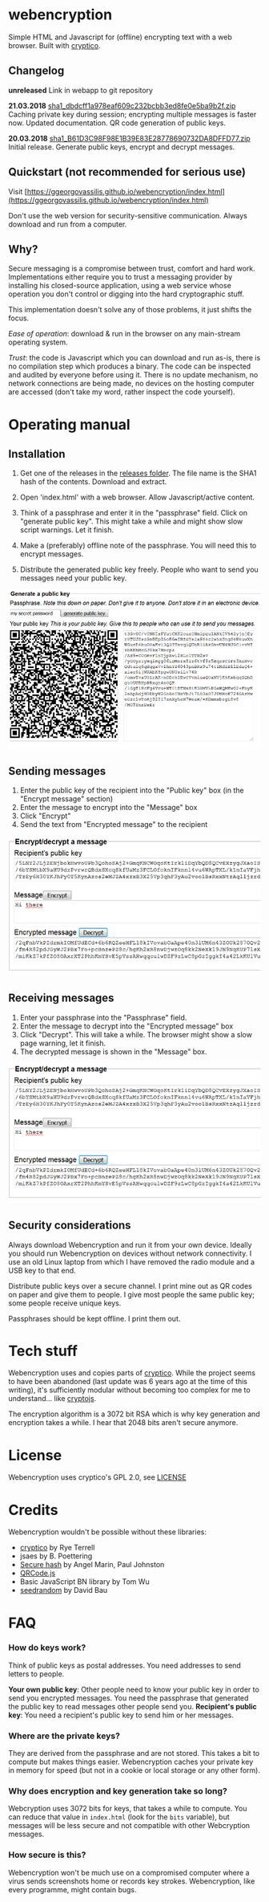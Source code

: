# webencryption
Simple HTML and Javascript for (offline) encrypting text with a web browser. Built with [cryptico](https://github.com/wwwtyro/cryptico).

## Changelog

__unreleased__ Link in webapp to git repository

__21.03.2018__ [sha1_dbdcff1a978eaf609c232bcbb3ed8fe0e5ba9b2f.zip](https://github.com/ggeorgovassilis/webencryption/raw/master/releases/sha1_dbdcff1a978eaf609c232bcbb3ed8fe0e5ba9b2f.zip)  
Caching private key during session; encrypting multiple messages is faster now. Updated documentation. QR code generation of public keys.

__20.03.2018__ [sha1_B61D3C98F98E1B39E83E28778690732DA8DFFD77.zip](https://github.com/ggeorgovassilis/webencryption/raw/master/releases/sha1_B61D3C98F98E1B39E83E28778690732DA8DFFD77.zip)  
Initial release. Generate public keys, encrypt and decrypt messages.

## Quickstart (not recommended for serious use)

Visit [https://ggeorgovassilis.github.io/webencryption/index.html](https://ggeorgovassilis.github.io/webencryption/index.html)

Don't use the web version for security-sensitive communication. Always download and run from a computer.

## Why?

Secure messaging is a compromise between trust, comfort and hard work. Implementations either require you to trust a messaging
provider by installing his closed-source application, using a web service whose operation you don't control or digging into the hard cryptographic stuff.

This implementation doesn't solve any of those problems, it just shifts the focus.

_Ease of operation_: download & run in the browser on any main-stream operating system.

_Trust_: the code is Javascript which you can download and run as-is, there is no compilation step which produces a binary. The code can be inspected and audited by everyone before using it. There is no
update mechanism, no network connections are being made, no devices on the hosting computer are accessed (don't take my word, rather inspect the code yourself). 

# Operating manual

## Installation

1. Get one of the releases in the [releases folder](https://github.com/ggeorgovassilis/webencryption/tree/master/releases). The file name is the SHA1 hash of the contents. Download and extract.

2. Open 'index.html' with a web browser. Allow Javascript/active content.

3. Think of a passphrase and enter it in the "passphrase" field. Click on "generate public key". This might take a while and might show slow script warnings. Let it finish.

4. Make a (preferably) offline note of the passphrase. You will need this to encrypt messages.

5. Distribute the generated public key freely. People who want to send you messages need your public key.

![screenshot](images/keygen.png)

## Sending messages

1. Enter the public key of the recipient into the "Public key" box (in the "Encrypt message" section)
2. Enter the message to encrypt into the "Message" box
3. Click "Encrypt"
4. Send the text from "Encrypted message" to the recipient

![screenshot](images/encrypt.png)

## Receiving messages

1. Enter your passphrase into the "Passphrase" field.
2. Enter the message to decrypt into the "Encrypted message" box
3. Click "Decrypt". This will take a while. The browser might show a slow page warning, let it finish.
4. The decrypted message is shown in the "Message" box.

![screenshot](images/decrypt.png)

## Security considerations

Always download Webencryption and run it from your own device. Ideally you should run Webencryption on devices without network connectivity. I use an old Linux laptop from which I have removed the radio module and a USB key to that end.

Distribute public keys over a secure channel. I print mine out as QR codes on paper and give them to people. I give most people the same public key; some people receive unique keys.

Passphrases should be kept offline. I print them out.

# Tech stuff

Webencryption uses and copies parts of [cryptico](https://github.com/wwwtyro/cryptico). While the project seems to have been
abandoned (last update was 6 years ago at the time of this writing), it's sufficiently modular without becoming too complex
for me to understand... like [cryptojs](https://code.google.com/archive/p/crypto-js/).

The encryption algorithm is a 3072 bit RSA which is why key generation and encryption takes a while. I hear that 2048 bits aren't secure anymore.

# License

Webencryption uses cryptico's GPL 2.0, see [LICENSE](https://github.com/ggeorgovassilis/webencryption/blob/master/LICENSE)

# Credits

Webencryption wouldn't be possible without these libraries:

- [cryptico](https://github.com/wwwtyro/cryptico) by Rye Terrell
- jsaes by B. Poettering  
- [Secure hash](http://www.webtoolkit.info/) by Angel Marin, Paul Johnston  
- [QRCode.js](https://github.com/davidshimjs/qrcodejs)
- Basic JavaScript BN library by Tom Wu
- [seedrandom](http://davidbau.com/encode/seedrandom-min.js) by David Bau 

# FAQ

### How do keys work?

Think of public keys as postal addresses. You need addresses to send letters to people.

__Your own public key__: Other people need to know your public key in order to send you encrypted messages. You need the passphrase that generated the public key to read messages other people send you.
__Recipient's public key__: You need a recipient's public key to send him or her messages.  

### Where are the private keys?

They are derived from the passphrase and are not stored. This takes a bit to compute but makes things easier. Webencryption caches your private key in memory for speed (but not in a cookie or local storage or any other form).

### Why does encryption and key generation take so long?

Webcryption uses 3072 bits for keys, that takes a while to compute. You can reduce that value in
`index.html` (look for the `bits` variable), but messages will be less secure and not compatible with other Webcryption messages.

### How secure is this?

Webencryption won't be much use on a compromised computer where a virus sends screenshots home or records key strokes. Webencryption, like every programme, might contain bugs.

